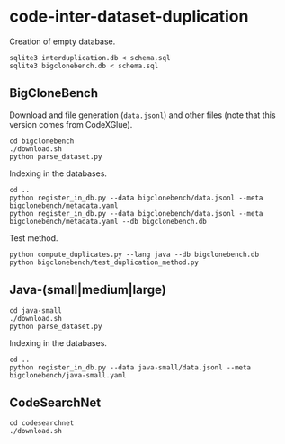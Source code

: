 # code-inter-dataset-duplication

Creation of empty database.
```shell
sqlite3 interduplication.db < schema.sql
sqlite3 bigclonebench.db < schema.sql
```

## BigCloneBench

Download and file generation (`data.jsonl`) and other files (note that this version comes from CodeXGlue).
```shell
cd bigclonebench
./download.sh
python parse_dataset.py
```

Indexing in the databases.
```shell
cd ..
python register_in_db.py --data bigclonebench/data.jsonl --meta bigclonebench/metadata.yaml
python register_in_db.py --data bigclonebench/data.jsonl --meta bigclonebench/metadata.yaml --db bigclonebench.db
```

Test method.
```shell
python compute_duplicates.py --lang java --db bigclonebench.db
python bigclonebench/test_duplication_method.py 
```


## Java-(small|medium|large)

```shell
cd java-small
./download.sh
python parse_dataset.py
```

Indexing in the databases.
```shell
cd ..
python register_in_db.py --data java-small/data.jsonl --meta bigclonebench/java-small.yaml
```


## CodeSearchNet
    
```shell
cd codesearchnet
./download.sh
```



